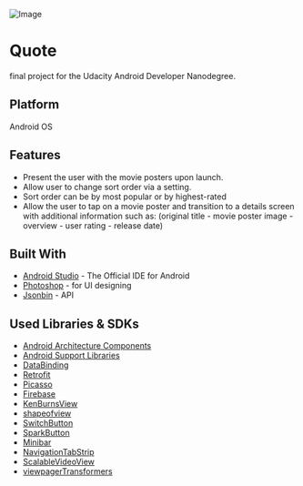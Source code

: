 ![Image](screenshots/cover_pic-01.png)

# Quote
final project for the Udacity Android Developer Nanodegree.

## Platform
Android OS
## Features
* Present the user with the movie posters upon launch.
* Allow user to change sort order via a setting.
* Sort order can be by most popular or by highest-rated
* Allow the user to tap on a movie poster and transition to a details screen with additional information such as:
  (original title - movie poster image - overview - user rating - release date)
## Built With
* [Android Studio](https://developer.android.com/studio/index.html) - The Official IDE for Android
* [Photoshop](https://www.photoshop.com/) - for UI designing
* [Jsonbin](https://jsonbin.io/) - API

## Used Libraries & SDKs
* [Android Architecture Components](https://developer.android.com/topic/libraries/architecture/)
* [Android Support Libraries](https://developer.android.com/topic/libraries/support-library/packages.html)
* [DataBinding](https://developer.android.com/topic/libraries/data-binding/index.html)
* [Retrofit](https://square.github.io/retrofit/)
* [Picasso](http://square.github.io/picasso/)
* [Firebase](https://firebase.google.com/)
* [KenBurnsView](https://github.com/flavioarfaria/KenBurnsView)
* [shapeofview](https://github.com/florent37/ShapeOfView)
* [SwitchButton](https://github.com/KingJA/SwitchButton)
* [SparkButton](https://github.com/varunest/SparkButton)
* [Minibar](https://github.com/mayuroks/minibar)
* [NavigationTabStrip](https://github.com/Devlight/NavigationTabStrip)
* [ScalableVideoView](https://github.com/yqritc/Android-ScalableVideoView)
* [viewpagerTransformers](https://github.com/geftimov/android-viewpager-transformers)
